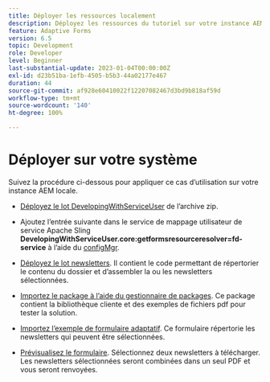 ```yaml
---
title: Déployer les ressources localement
description: Déployez les ressources du tutoriel sur votre instance AEM locale.
feature: Adaptive Forms
version: 6.5
topic: Development
role: Developer
level: Beginner
last-substantial-update: 2023-01-04T00:00:00Z
exl-id: d23b51ba-1efb-4505-b5b3-44a02177e467
duration: 44
source-git-commit: af928e60410022f12207082467d3bd9b818af59d
workflow-type: tm+mt
source-wordcount: '140'
ht-degree: 100%

---
```


# Déployer sur votre système

Suivez la procédure ci-dessous pour appliquer ce cas d’utilisation sur votre instance AEM locale.

* [Déployez le lot DevelopingWithServiceUser](https://experienceleague.adobe.com/docs/experience-manager-learn/assets/developingwithserviceuser.zip?lang=fr) de l’archive zip.

* Ajoutez l’entrée suivante dans le service de mappage utilisateur de service Apache Sling **DevelopingWithServiceUser.core:getformsresourceresolver=fd-service** à l’aide du [configMgr](http://localhost:4502/system/console/configMgr).

* [Déployez le lot newsletters](assets/Newsletters.core-1.0.0-SNAPSHOT.jar). Il contient le code permettant de répertorier le contenu du dossier et d’assembler la ou les newsletters sélectionnées.

* [Importez le package à l’aide du gestionnaire de packages](assets/newsletter.zip). Ce package contient la bibliothèque cliente et des exemples de fichiers pdf pour tester la solution.

* [Importez l’exemple de formulaire adaptatif](assets/sample-adaptive-form.zip). Ce formulaire répertorie les newsletters qui peuvent être sélectionnées.

* [Prévisualisez le formulaire](http://localhost:4502/content/dam/formsanddocuments/downloadarchivednewsletters/jcr:content?wcmmode=disabled).
Sélectionnez deux newsletters à télécharger. Les newsletters sélectionnées seront combinées dans un seul PDF et vous seront renvoyées.
